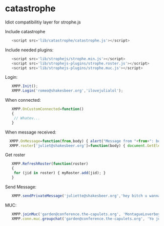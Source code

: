 # catastrophe

Idiot compatibilitiy layer for strophe.js

Include catastrophe
```javascript
   <script src='lib/catastrophe/catastrophe.js'></script>
```

Include needed plugins:
```javascript
   <script src='lib/strophejs/strophe.min.js'></script>
   <script src='lib/strophejs-plugins/strophe.roster.js'></script>
   <script src='lib/strophejs-plugins/strophe.muc.js'></script>
```

Login:
```javascript
   XMPP.Init();
   XMPP.Login('romeo@shakesbeer.org','ilovejulialol');
```

When connected:
```javascript
   XMPP.OnCustomConnected=function()
   {
   	// Whatev...
   }
```

When message received:
```javascript
  XMPP.OnMessage=function(from,body) { alert("Message from "+from+": body"); }
  XMPP.roster['juliet@shakesbeer.org']=function(body) { document.GetElementByID["lastMessage"].innerHTML="received: "+body;  }
```

Get roster
```javascript
   XMPP.RefreshRoster(function(roster)
   {
   	for (jid in roster) { myRoster.add(jid); }
   }
```

Send Message:
```javascript
   XMPP.sendPrivateMessage('juliette@shakesbeer.org','hey bitch u wanna');
```


MUC:
```javascript
   XMPP.joinMuc('garden@conference.the-capulets.org', 'MontagueLoverboy', function(from,body) { alert('message from '+'from: '+body); }) ;
   XMPP.conn.muc.groupchat('garden@conference.the-capulets.org', 'Yo julester u there???');
```
